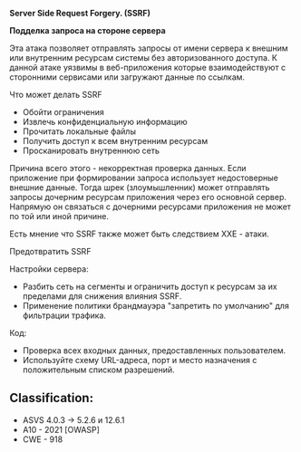 **Server Side Request Forgery. (SSRF)**

**Подделка запроса на стороне сервера**

Эта атака позволяет отправлять запросы от имени сервера к внешним или внутренним ресурсам системы без авторизованного доступа. К данной атаке уязвимы в веб-приложения которые взаимодействуют с сторонними сервисами или загружают данные по ссылкам. 

Что может делать SSRF 

- Обойти ограничения 
- Извлечь конфиденциальную информацию
- Прочитать локальные файлы 
- Получить доступ к всем внутренним ресурсам
- Просканировать внутреннюю сеть 

Причина всего этого - некорректная проверка данных. Если приложение при формировании запроса использует недостоверные внешние данные. Тогда шрек (злоумышленник) может отправлять запросы дочерним ресурсам приложения через его основной сервер. Напрямую он связаться с дочерними ресурсами приложения не может по той или иной причине.

Есть мнение что SSRF  также может быть следствием XXE - атаки.

Предотвратить SSRF

Настройки сервера:
- Разбить сеть на сегменты и ограничить доступ к ресурсам за их пределами для снижения влияния SSRF.
- Применение политики брандмауэра "запретить по умолчанию" для фильтрации трафика.
  
Код:
- Проверка всех входных данных, предоставленных пользователем.
- Используйте схему URL-адреса, порт и место назначения с положительным списком разрешений.

Classification:
--

- ASVS 4.0.3 -> 5.2.6 и 12.6.1
- A10 - 2021 [OWASP]
- CWE - 918

